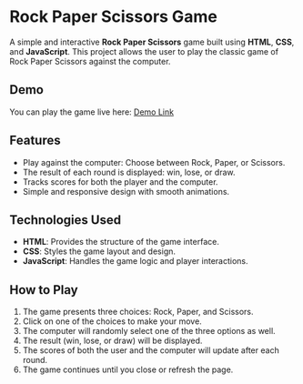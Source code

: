 # Rock Paper Scissors Game

A simple and interactive **Rock Paper Scissors** game built using **HTML**, **CSS**, and **JavaScript**. This project allows the user to play the classic game of Rock Paper Scissors against the computer.

## Demo

You can play the game live here: [Demo Link](https://shubhigupta24.github.io/Rock-Paper-Scissors/)

## Features

- Play against the computer: Choose between Rock, Paper, or Scissors.
- The result of each round is displayed: win, lose, or draw.
- Tracks scores for both the player and the computer.
- Simple and responsive design with smooth animations.

## Technologies Used

- **HTML**: Provides the structure of the game interface.
- **CSS**: Styles the game layout and design.
- **JavaScript**: Handles the game logic and player interactions.

## How to Play

1. The game presents three choices: Rock, Paper, and Scissors.
2. Click on one of the choices to make your move.
3. The computer will randomly select one of the three options as well.
4. The result (win, lose, or draw) will be displayed.
5. The scores of both the user and the computer will update after each round.
6. The game continues until you close or refresh the page.

